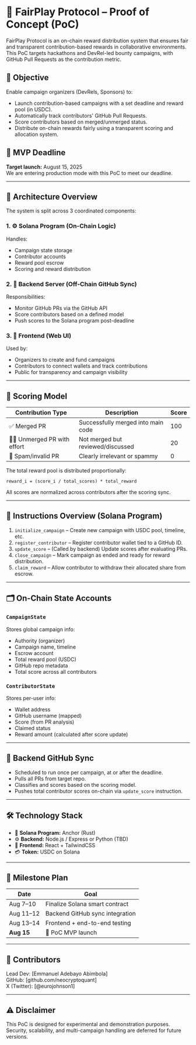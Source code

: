 
# 🧠 FairPlay Protocol – Proof of Concept (PoC)

FairPlay Protocol is an on-chain reward distribution system that ensures fair and transparent contribution-based rewards in collaborative environments. This PoC targets hackathons and DevRel-led bounty campaigns, with GitHub Pull Requests as the contribution metric.

## 📌 Objective

Enable campaign organizers (DevRels, Sponsors) to:
- Launch contribution-based campaigns with a set deadline and reward pool (in USDC).
- Automatically track contributors' GitHub Pull Requests.
- Score contributors based on merged/unmerged status.
- Distribute on-chain rewards fairly using a transparent scoring and allocation system.

## 🚀 MVP Deadline

**Target launch:** August 15, 2025  
We are entering production mode with this PoC to meet our deadline.

---

## 🧱 Architecture Overview

The system is split across 3 coordinated components:

### 1. ⚙️ Solana Program (On-Chain Logic)
Handles:
- Campaign state storage
- Contributor accounts
- Reward pool escrow
- Scoring and reward distribution

### 2. 🧠 Backend Server (Off-Chain GitHub Sync)
Responsibilities:
- Monitor GitHub PRs via the GitHub API
- Score contributors based on a defined model
- Push scores to the Solana program post-deadline

### 3. 🎨 Frontend (Web UI)
Used by:
- Organizers to create and fund campaigns
- Contributors to connect wallets and track contributions
- Public for transparency and campaign visibility

---

## 🧮 Scoring Model

| Contribution Type | Description                        | Score |
|-------------------|------------------------------------|-------|
| ✅ Merged PR      | Successfully merged into main code | 100   |
| 🕵️‍♂️ Unmerged PR with effort | Not merged but reviewed/discussed  | 20    |
| 🚫 Spam/invalid PR| Clearly irrelevant or spammy       | 0     |

The total reward pool is distributed proportionally:

```
reward_i = (score_i / total_scores) * total_reward
```

All scores are normalized across contributors after the scoring sync.

---

## 📜 Instructions Overview (Solana Program)

1. `initialize_campaign` – Create new campaign with USDC pool, timeline, etc.
2. `register_contributor` – Register contributor wallet tied to a GitHub ID.
3. `update_score` – (Called by backend) Update scores after evaluating PRs.
4. `close_campaign` – Mark campaign as ended and ready for reward distribution.
5. `claim_reward` – Allow contributor to withdraw their allocated share from escrow.

---

## 🗂️ On-Chain State Accounts

### `CampaignState`
Stores global campaign info:
- Authority (organizer)
- Campaign name, timeline
- Escrow account
- Total reward pool (USDC)
- GitHub repo metadata
- Total score across all contributors

### `ContributorState`
Stores per-user info:
- Wallet address
- GitHub username (mapped)
- Score (from PR analysis)
- Claimed status
- Reward amount (calculated after score update)

---

## 🔗 Backend GitHub Sync

- Scheduled to run once per campaign, at or after the deadline.
- Pulls all PRs from target repo.
- Classifies and scores based on the scoring model.
- Pushes total contributor scores on-chain via `update_score` instruction.

---

## 🛠️ Technology Stack

- 🧱 **Solana Program:** Anchor (Rust)
- ⚙️ **Backend:** Node.js / Express or Python (TBD)
- 🎨 **Frontend:** React + TailwindCSS
- 💳 **Token:** USDC on Solana

---

## 📅 Milestone Plan

| Date       | Goal                            |
|------------|---------------------------------|
| Aug 7–10   | Finalize Solana smart contract  |
| Aug 11–12  | Backend GitHub sync integration |
| Aug 13–14  | Frontend + end-to-end testing   |
| **Aug 15** | 🎉 PoC MVP launch                |

---

## 🤝 Contributors

Lead Dev: [Emmanuel Adebayo Abimbola]  
GitHub: [github.com/neocryptoquant]  
X (Twitter): [@eurojohnson1]

---

## ⚠️ Disclaimer

This PoC is designed for experimental and demonstration purposes. Security, scalability, and multi-campaign handling are deferred for future versions.
